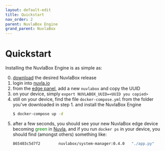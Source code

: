 ```yaml
---
layout: default-edit
title: Quickstart
nav_order: 2
parent: NuvlaBox Engine
grand_parent: NuvlaBox
---
```


# Quickstart

Installing the NuvlaBox Engine is as simple as:

 0. [download](https://github.com/nuvlabox/deployment/releases) the desired NuvlaBox release  
 1. login into [nuvla.io](https://nuvla.io)
 2. from the [edge panel](https://nuvla.io/ui/edge), add a new `nuvlabox` and copy the UUID
 3. on your device, simply `export NUVLABOX_UUID=<UUID you copied>`
 5. still on your device, find the file `docker-compose.yml` from the folder you've downloaded in step 1. and install the NuvlaBox Engine
    ```bash
    $ docker-compose up -d
    ```
 6. after a few seconds, you should see your new NuvlaBox edge device becoming <span style="color:green">green</span> in [Nuvla](https://nuvla.io/ui/edge), and if you run `docker ps` in your device, you should find (amongst others) something like:
    ```bash
    865403c5d7f2        nuvlabox/system-manager:0.4.0   "./app.py"          3 weeks ago         Up 6 hours (healthy)   127.0.0.1:3636->3636/tcp, 0.0.0.0:3637->3637/tcp   deployment-110_system-manager_1
    ```



